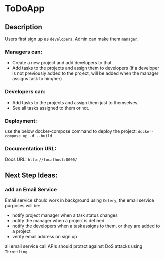 # ToDoApp

## Description
Users first sign up as `developers`. Admin can make them `manager`.
### Managers can:
- Create a new project and add developers to that.
- Add tasks to the projects and assign them to developers (if a developer is not previously added to the project, will be added when the manager assigns task to him/her)

### Developers can:
- Add tasks to the projects and assign them just to themselves.
- See all tasks assigned to them or not.


### Deployment:
use the below docker-compose command to deploy the project:
`docker-compose up -d --build`


### Documentation URL:
Docs URL:
`http://localhost:8000/`


## Next Step Ideas:
### add an Email Service
Email service should work in background using `Celery`, the email service purposes will be:
- notify project manager when a task status changes
- notify the manager when a project is defined
- notify the developers when a task assigns to them, or they are added to a project
- verify email address on sign up

all email service call APIs should protect against DoS attacks using `Throttling`.



